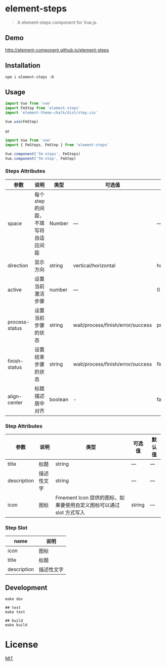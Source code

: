 # element-steps
> A element-steps component for Vue.js.

## Demo
http://element-component.github.io/element-steps

## Installation
```shell
npm i element-steps -D
```

## Usage
```javascript
import Vue from 'vue'
import FmStep from 'element-steps'
import 'element-theme-chalk/dist/step.css'

Vue.use(FmStep)
```

or

```javascript
import Vue from 'vue'
import { FmSteps, FmStep } from 'element-steps'

Vue.component('fm-steps', FmSteps)
Vue.component('fm-step', FmStep)
```

### Steps Attributes

| 参数      | 说明    | 类型      | 可选值       | 默认值   |
|---------- |-------- |---------- |-------------  |-------- |
| space | 每个 step 的间距，不填写将自适应间距 | Number | — | — |
| direction | 显示方向 | string | vertical/horizontal | horizontal |
| active | 设置当前激活步骤  | number | — | 0 |
| process-status | 设置当前步骤的状态 | string | wait/process/finish/error/success | process |
| finish-status | 设置结束步骤的状态 | string | wait/process/finish/error/success | finish |
| align-center | 标题描述居中对齐 | boolean | - | false |

### Step Attributes
| 参数      | 说明    | 类型      | 可选值       | 默认值   |
|---------- |-------- |---------- |-------------  |-------- |
| title | 标题 | string | — | — |
| description | 描述性文字 | string | — | — |
| icon | 图标 | Fmement Icon 提供的图标，如果要使用自定义图标可以通过 slot 方式写入 | string | — |

### Step Slot
| name | 说明  |
|----|----|
| icon | 图标 |
| title | 标题 |
| description | 描述性文字 |


## Development
```shell
make dev

## test
make test

## build
make build
```

# License
[MIT](https://opensource.org/licenses/MIT)
